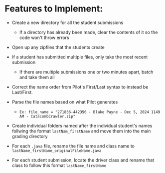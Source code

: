 # Features to Implement:

- Create a new directory for all the student submissions
  - If a directory has already been made, clear the contents of it so the code won't throw errors

- Open up any zipfiles that the students create

- If a student has submitted multiple files, only take the most recent submission
    - If there are multiple submissions one or two minutes apart, batch and take them all
 
- Correct the name order from Pilot's First/Last syntax to instead be Last/First.

- Parse the file names based on what Pilot generates
  - `Ex: file_name = "271836-442356 - Blake Payne - Dec 5, 2024 1149 AM - CatacombCrawler.zip"`

- Create individual folders named after the individual student's names follwing the format `lastNam_firstName` and move them into the main grading directory

- For each `.java` file, rename the file name and class name to `lastName_firstName_originalFileName.java`

- For each student submission, locate the driver class and rename that class to follow this format `lastName_firstName`

  
